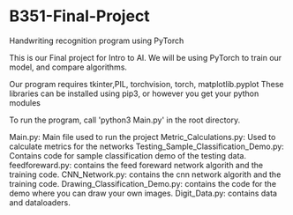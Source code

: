 # B351-Final-Project
Handwriting recognition program using PyTorch

This is our Final project for Intro to AI. We will be using PyTorch to train 
our model, and compare algorithms.

Our program requires tkinter,PIL, torchvision, torch, matplotlib.pyplot
These libraries can be installed using pip3, or however you get your python modules

To run the program, call 'python3 Main.py' in the root directory.

Main.py: Main file used to run the project
Metric_Calculations.py: Used to calculate metrics for the networks
Testing_Sample_Classification_Demo.py: Contains code for sample classification demo of the testing data.
feedforeward.py: contains the feed foreward network algorith and the training code.
CNN_Network.py: contains the cnn network algorith and the training code.
Drawing_Classification_Demo.py: contains the code for the demo where you can draw your own images.
Digit_Data.py: contains data and dataloaders.